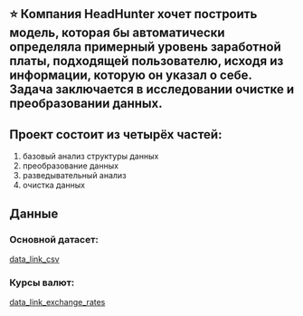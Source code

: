 ## ⭐ Компания HeadHunter хочет построить модель, которая бы автоматически определяла примерный уровень заработной платы, подходящей пользователю, исходя из информации, которую он указал о себе. Задача заключается в исследовании очистке и преобразовании данных.

## Проект состоит из четырёх частей:

1. базовый анализ структуры данных
2. преобразование данных
3. разведывательный анализ
4. очистка данных

## Данные

### Основной датасет:
[data_link_csv](https://drive.google.com/file/d/10sKF9w4Hh5W0RNWzKDWQdlE4CI7J0euA/view?usp=sharing)

### Курсы валют:
[data_link_exchange_rates](https://drive.google.com/file/d/1LtvRmRegxoy2QA7y0f4k6WpeXDE5KQKn/view?usp=sharing)
